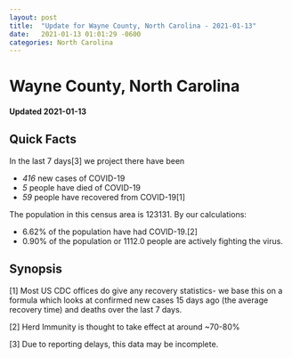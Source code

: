 ```yaml
---
layout: post
title:  "Update for Wayne County, North Carolina - 2021-01-13"
date:   2021-01-13 01:01:29 -0600
categories: North Carolina
---
```


# Wayne County, North Carolina
#### Updated 2021-01-13

## Quick Facts

In the last 7 days[3] we project there have been
- *416* new cases of COVID-19
- *5* people have died of COVID-19
- *59* people have recovered from COVID-19[1]

The population in this census area is 123131. By our calculations:
- 6.62% of the population have had COVID-19.[2]
- 0.90% of the population or 1112.0 people are actively fighting the virus.

## Synopsis




[1] Most US CDC offices do give any recovery statistics- we base this on a formula which looks at confirmed new cases
15 days ago (the average recovery time) and deaths over the last 7 days.

[2] Herd Immunity is thought to take effect at around ~70-80%

[3] Due to reporting delays, this data may be incomplete.
 
    